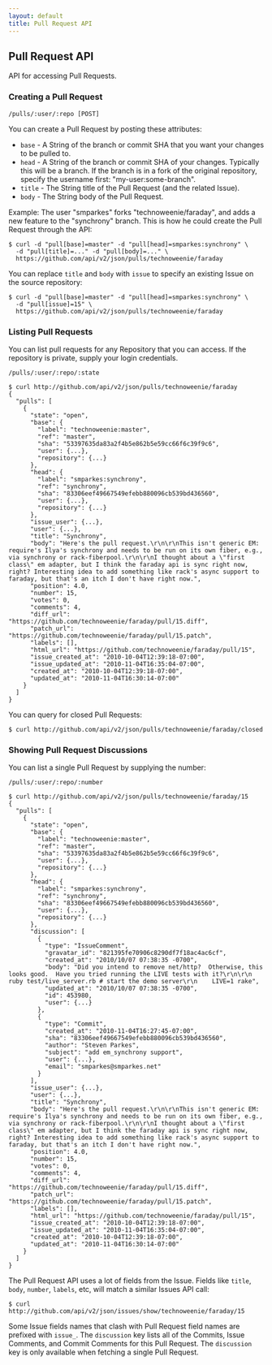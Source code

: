 ```yaml
---
layout: default
title: Pull Request API
---
```


## Pull Request API

API for accessing Pull Requests.

### Creating a Pull Request

    /pulls/:user/:repo [POST]

You can create a Pull Request by posting these attributes:

* `base` - A String of the branch or commit SHA that you want your changes to be pulled to.  
* `head` - A String of the branch or commit SHA of your changes.  Typically this will be a branch.  If the branch is in a fork of the original repository, specify the username first: "my-user:some-branch".
* `title` - The String title of the Pull Request (and the related Issue).
* `body` - The String body of the Pull Request.

Example: The user "smparkes" forks "technoweenie/faraday", and adds a new
feature to the "synchrony" branch.  This is how he could create the Pull 
Request through the API:

    $ curl -d "pull[base]=master" -d "pull[head]=smparkes:synchrony" \
      -d "pull[title]=..." -d "pull[body]=..." \
      https://github.com/api/v2/json/pulls/technoweenie/faraday

You can replace `title` and `body` with `issue` to specify an existing Issue on the source repository:

    $ curl -d "pull[base]=master" -d "pull[head]=smparkes:synchrony" \
      -d "pull[issue]=15" \
      https://github.com/api/v2/json/pulls/technoweenie/faraday

### Listing Pull Requests

You can list pull requests for any Repository that you can access.  If the
repository is private, supply your login credentials.

    /pulls/:user/:repo/:state

    $ curl http://github.com/api/v2/json/pulls/technoweenie/faraday
    {
      "pulls": [
        {
          "state": "open",
          "base": {
            "label": "technoweenie:master",
            "ref": "master",
            "sha": "53397635da83a2f4b5e862b5e59cc66f6c39f9c6",
            "user": {...},
            "repository": {...}
          },
          "head": {
            "label": "smparkes:synchrony",
            "ref": "synchrony",
            "sha": "83306eef49667549efebb880096cb539bd436560",
            "user": {...},
            "repository": {...}
          },
          "issue_user": {...},
          "user": {...},
          "title": "Synchrony",
          "body": "Here's the pull request.\r\n\r\nThis isn't generic EM: require's Ilya's synchrony and needs to be run on its own fiber, e.g., via synchrony or rack-fiberpool.\r\n\r\nI thought about a \"first class\" em adapter, but I think the faraday api is sync right now, right? Interesting idea to add something like rack's async support to faraday, but that's an itch I don't have right now.",
          "position": 4.0,
          "number": 15,
          "votes": 0,
          "comments": 4,
          "diff_url": "https://github.com/technoweenie/faraday/pull/15.diff",
          "patch_url": "https://github.com/technoweenie/faraday/pull/15.patch",
          "labels": [],
          "html_url": "https://github.com/technoweenie/faraday/pull/15",
          "issue_created_at": "2010-10-04T12:39:18-07:00",
          "issue_updated_at": "2010-11-04T16:35:04-07:00",
          "created_at": "2010-10-04T12:39:18-07:00",
          "updated_at": "2010-11-04T16:30:14-07:00"
        }
      ]
    }

You can query for closed Pull Requests:

    $ curl http://github.com/api/v2/json/pulls/technoweenie/faraday/closed

### Showing Pull Request Discussions

You can list a single Pull Request by supplying the number:

    /pulls/:user/:repo/:number

    $ curl http://github.com/api/v2/json/pulls/technoweenie/faraday/15
    {
      "pulls": [
        {
          "state": "open",
          "base": {
            "label": "technoweenie:master",
            "ref": "master",
            "sha": "53397635da83a2f4b5e862b5e59cc66f6c39f9c6",
            "user": {...},
            "repository": {...}
          },
          "head": {
            "label": "smparkes:synchrony",
            "ref": "synchrony",
            "sha": "83306eef49667549efebb880096cb539bd436560",
            "user": {...},
            "repository": {...}
          },
          "discussion": [
            {
              "type": "IssueComment",
              "gravatar_id": "821395fe70906c8290df7f18ac4ac6cf",
              "created_at": "2010/10/07 07:38:35 -0700",
              "body": "Did you intend to remove net/http?  Otherwise, this looks good.  Have you tried running the LIVE tests with it?\r\n\r\n    ruby test/live_server.rb # start the demo server\r\n    LIVE=1 rake",
              "updated_at": "2010/10/07 07:38:35 -0700",
              "id": 453980,
              "user": {...}
            },
            {
              "type": "Commit",
              "created_at": "2010-11-04T16:27:45-07:00",
              "sha": "83306eef49667549efebb880096cb539bd436560",
              "author": "Steven Parkes",
              "subject": "add em_synchrony support",
              "user": {...},
              "email": "smparkes@smparkes.net"
            }
          ],
          "issue_user": {...},
          "user": {...},
          "title": "Synchrony",
          "body": "Here's the pull request.\r\n\r\nThis isn't generic EM: require's Ilya's synchrony and needs to be run on its own fiber, e.g., via synchrony or rack-fiberpool.\r\n\r\nI thought about a \"first class\" em adapter, but I think the faraday api is sync right now, right? Interesting idea to add something like rack's async support to faraday, but that's an itch I don't have right now.",
          "position": 4.0,
          "number": 15,
          "votes": 0,
          "comments": 4,
          "diff_url": "https://github.com/technoweenie/faraday/pull/15.diff",
          "patch_url": "https://github.com/technoweenie/faraday/pull/15.patch",
          "labels": [],
          "html_url": "https://github.com/technoweenie/faraday/pull/15",
          "issue_created_at": "2010-10-04T12:39:18-07:00",
          "issue_updated_at": "2010-11-04T16:35:04-07:00",
          "created_at": "2010-10-04T12:39:18-07:00",
          "updated_at": "2010-11-04T16:30:14-07:00"
        }
      ]
    }

The Pull Request API uses a lot of fields from the Issue.  Fields like `title`, `body`, `number`, `labels`, etc, will match a similar Issues API call:

    $ curl http://github.com/api/v2/json/issues/show/technoweenie/faraday/15

Some Issue fields names that clash with Pull Request field names are prefixed
with `issue_`.  The `discussion` key lists all of the Commits, Issue Comments, and Commit Comments for this Pull Request.  The `discussion` key is only available when fetching a single Pull Request.
    